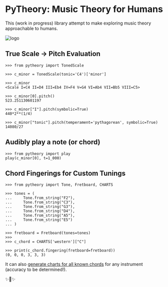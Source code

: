 # PyTheory: Music Theory for Humans

This (work in progress) library attempt to make exploring music theory approachable to humans.

![logo](https://github.com/kennethreitz/pytheory/raw/master/ext/pytheory-small.png)

## True Scale -> Pitch Evaluation

```pycon
>>> from pytheory import TonedScale

>>> c_minor = TonedScale(tonic='C4')['minor']

>>> c_minor
<Scale I=C4 II=D4 III=Eb4 IV=F4 V=G4 VI=Ab4 VII=Bb5 VIII=C5>

>>> c_minor[0].pitch()
523.251130601197

>>> c_minor["I"].pitch(symbolic=True)
440*2**(1/4)

>>> c_minor["tonic"].pitch(temperament='pythagorean', symbolic=True)
14080/27
```

## Audibly play a note (or chord)

    >>> from pytheory import play
    play(c_minor[0], t=1_000)


## Chord Fingerings for Custom Tunings

```pycon
>>> from pytheory import Tone, Fretboard, CHARTS

>>> tones = (
...     Tone.from_string("F2"),
...     Tone.from_string("C3"),
...     Tone.from_string("G3"),
...     Tone.from_string("D4"),
...     Tone.from_string("A5"),
...     Tone.from_string("E5")
... )

>>> fretboard = Fretboard(tones=tones)
>>>
>>> c_chord = CHARTS['western']["C"]

>>> print(c_chord.fingering(fretboard=fretboard))
(0, 0, 0, 3, 3, 3)
```

It can also [generate charts for all known chords](https://gist.github.com/kennethreitz/b363660145064fc330c206294cff92fc) for any instrument (accuracy to be determined!).

✨🍰✨
